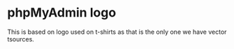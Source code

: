 phpMyAdmin logo
===============

This is based on logo used on t-shirts as that is the only one we have vector
tsources.
